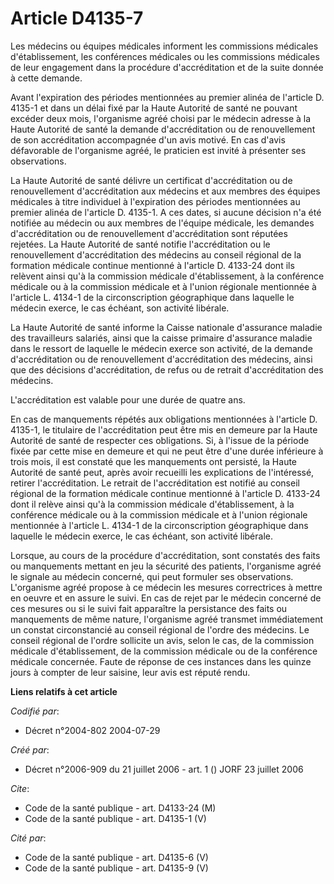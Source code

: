 # Article D4135-7

Les médecins ou équipes médicales informent les commissions médicales d'établissement, les conférences médicales ou les
commissions médicales de leur engagement dans la procédure d'accréditation et de la suite donnée à cette demande.

Avant l'expiration des périodes mentionnées au premier alinéa de l'article D. 4135-1 et dans un délai fixé par la Haute
Autorité de santé ne pouvant excéder deux mois, l'organisme agréé choisi par le médecin adresse à la Haute Autorité de santé
la demande d'accréditation ou de renouvellement de son accréditation accompagnée d'un avis motivé. En cas d'avis défavorable
de l'organisme agréé, le praticien est invité à présenter ses observations.

La Haute Autorité de santé délivre un certificat d'accréditation ou de renouvellement d'accréditation aux médecins et aux
membres des équipes médicales à titre individuel à l'expiration des périodes mentionnées au premier alinéa de l'article D.
4135-1. A ces dates, si aucune décision n'a été notifiée au médecin ou aux membres de l'équipe médicale, les demandes
d'accréditation ou de renouvellement d'accréditation sont réputées rejetées. La Haute Autorité de santé notifie
l'accréditation ou le renouvellement d'accréditation des médecins au conseil régional de la formation médicale continue
mentionné à l'article D. 4133-24 dont ils relèvent ainsi qu'à la commission médicale d'établissement, à la conférence
médicale ou à la commission médicale et à l'union régionale mentionnée à l'article L. 4134-1 de la circonscription
géographique dans laquelle le médecin exerce, le cas échéant, son activité libérale.

La Haute Autorité de santé informe la Caisse nationale d'assurance maladie des travailleurs salariés, ainsi que la caisse
primaire d'assurance maladie dans le ressort de laquelle le médecin exerce son activité, de la demande d'accréditation ou de
renouvellement d'accréditation des médecins, ainsi que des décisions d'accréditation, de refus ou de retrait d'accréditation
des médecins.

L'accréditation est valable pour une durée de quatre ans.

En cas de manquements répétés aux obligations mentionnées à l'article D. 4135-1, le titulaire de l'accréditation peut être
mis en demeure par la Haute Autorité de santé de respecter ces obligations. Si, à l'issue de la période fixée par cette mise
en demeure et qui ne peut être d'une durée inférieure à trois mois, il est constaté que les manquements ont persisté, la
Haute Autorité de santé peut, après avoir recueilli les explications de l'intéressé, retirer l'accréditation. Le retrait de
l'accréditation est notifié au conseil régional de la formation médicale continue mentionné à l'article D. 4133-24 dont il
relève ainsi qu'à la commission médicale d'établissement, à la conférence médicale ou à la commission médicale et à l'union
régionale mentionnée à l'article L. 4134-1 de la circonscription géographique dans laquelle le médecin exerce, le cas
échéant, son activité libérale.

Lorsque, au cours de la procédure d'accréditation, sont constatés des faits ou manquements mettant en jeu la sécurité des
patients, l'organisme agréé le signale au médecin concerné, qui peut formuler ses observations. L'organisme agréé propose à
ce médecin les mesures correctrices à mettre en oeuvre et en assure le suivi. En cas de rejet par le médecin concerné de ces
mesures ou si le suivi fait apparaître la persistance des faits ou manquements de même nature, l'organisme agréé transmet
immédiatement un constat circonstancié au conseil régional de l'ordre des médecins. Le conseil régional de l'ordre sollicite
un avis, selon le cas, de la commission médicale d'établissement, de la commission médicale ou de la conférence médicale
concernée. Faute de réponse de ces instances dans les quinze jours à compter de leur saisine, leur avis est réputé rendu.

**Liens relatifs à cet article**

_Codifié par_:

  - Décret n°2004-802 2004-07-29

_Créé par_:

  - Décret n°2006-909 du 21 juillet 2006 - art. 1 () JORF 23 juillet 2006

_Cite_:

  - Code de la santé publique - art. D4133-24 (M)
  - Code de la santé publique - art. D4135-1 (V)

_Cité par_:

  - Code de la santé publique - art. D4135-6 (V)
  - Code de la santé publique - art. D4135-9 (V)

